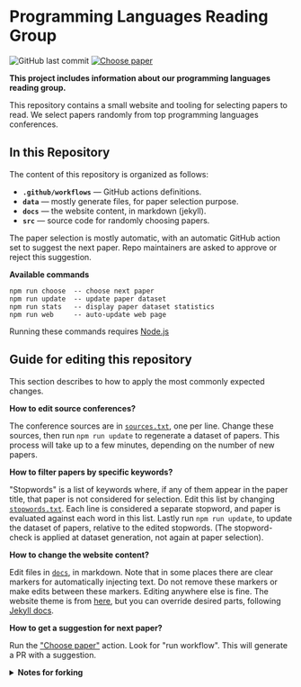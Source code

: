 # Programming Languages Reading Group

![GitHub last commit](https://img.shields.io/github/last-commit/the-au-forml-lab/plgroup)
[![Choose paper](https://github.com/the-au-forml-lab/plgroup/actions/workflows/choose.yaml/badge.svg)](https://github.com/the-au-forml-lab/plgroup/actions/workflows/choose.yaml)

**This project includes information about our programming languages 
reading group.** 

This repository contains a small website and tooling for selecting
papers to read. We select papers randomly from top programming languages conferences.

## In this Repository

The content of this repository is organized as follows:

- **`.github/workflows`** — GitHub actions definitions.
- **`data`** — mostly generate files, for paper selection purpose.
- **`docs`** — the website content, in markdown (jekyll).
- **`src`** — source code for randomly choosing papers.

The paper selection is mostly automatic, with an automatic GitHub action set to suggest the next paper. 
Repo maintainers are asked to approve or reject this suggestion.

**Available commands**

```
npm run choose  -- choose next paper
npm run update  -- update paper dataset
npm run stats   -- display paper dataset statistics
npm run web     -- auto-update web page 
```

Running these commands requires [Node.js](https://nodejs.org/en/download/)

## Guide for editing this repository

This section describes to how to apply the most commonly expected changes.

**How to edit source conferences?**

The conference sources are in [`sources.txt`](data/sources.txt), one per
line. Change these sources, then run `npm run update` to regenerate a
dataset of papers. This process will take up to a few minutes, depending
on the number of new papers.

**How to filter papers by specific keywords?**

"Stopwords" is a list of keywords where, if any of them appear in the
paper title, that paper is not considered for selection. Edit this list
by changing [`stopwords.txt`](data/stopwords.txt). Each line is
considered a separate stopword, and paper is evaluated against each word
in this list. Lastly run `npm run update`, to update the dataset of
papers, relative to the edited stopwords. (The stopword-check is applied
at dataset generation, not again at paper selection).

**How to change the website content?**

Edit files in [`docs`](docs), in markdown. Note that in some places there are
clear markers for automatically injecting text. Do not remove these
markers or make edits between these markers. Editing anywhere else is
fine. The website theme is from [here](https://github.com/the-au-forml-lab/the-au-forml-lab.github.io),
but you can override desired parts, following [Jekyll docs](https://jekyllrb.com/docs/themes/#overriding-theme-defaults).

**How to get a suggestion for next paper?**

Run the ["Choose paper"](https://github.com/the-au-forml-lab/plgroup/actions) action.
Look for "run workflow". This will generate a PR with a suggestion.

<details>
<summary><strong>Notes for forking</strong></summary>
<p>To get the automatic actions to work properly, you must enable (in settings > action) workflow permissions:</p> <ol><li>read and write permissions</li> <li>permission to create and approve pull requests.</li></ol> <p>There is also a slack app integration, which requires creating a slack app, and adding a repository secret for "incoming webhook" URL. Otherwise, disable the notification workflow.</p>
</details>
